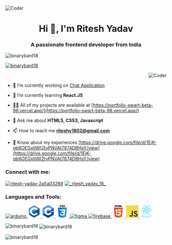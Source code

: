 <img align = "center" alt="Coder" src = "https://user-images.githubusercontent.com/74038190/225813708-98b745f2-7d22-48cf-9150-083f1b00d6c9.gif">
<h1 align="center">Hi 👋, I'm Ritesh Yadav</h1>
<h3 align="center">A passionate frontend developer from India</h3>

<p align="left"> <img src="https://komarev.com/ghpvc/?username=binarybard18&label=Profile%20views&color=0e75b6&style=flat" alt="binarybard18" /> </p>

<p align="left"> <a href="https://github.com/ryo-ma/github-profile-trophy"><img src="https://github-profile-trophy.vercel.app/?username=binarybard18" alt="binarybard18" /></a> </p>

<img align = "right" alt="Coder" src = "https://camo.githubusercontent.com/19db51af5f90f1b152bc0b9078f5fe97053955be5074f03f17019c70345bdcdb/68747470733a2f2f6d69726f2e6d656469756d2e636f6d2f6d61782f313336302f302a37513379765349765f7430696f4a2d5a2e676966">

<p align="left"> <a href="https://twitter.com/" target="blank"><img src="https://img.shields.io/twitter/follow/?logo=twitter&style=for-the-badge" alt="" /></a> </p>

- 🔭 I’m currently working on [Chat Application](https://chat-application-chi-gules.vercel.app/)

- 🌱 I’m currently learning **React.JS**

- 👨‍💻 All of my projects are available at [https://portfolio-swart-beta-98.vercel.app/](https://portfolio-swart-beta-98.vercel.app/)

- 💬 Ask me about **HTML5, CSS3, Javascript**

- 📫 How to reach me **riteshy1802@gmail.com**

- 📄 Know about my experiences [https://drive.google.com/file/d/1EjK-qb6OEGxtlWl2tvPNVAt7874DBHsY/view](https://drive.google.com/file/d/1EjK-qb6OEGxtlWl2tvPNVAt7874DBHsY/view)

<h3 align="left">Connect with me:</h3>
<p align="left">
<a href="https://linkedin.com/in/ritesh-yadav-2a5a03289" target="blank"><img align="center" src="https://raw.githubusercontent.com/rahuldkjain/github-profile-readme-generator/master/src/images/icons/Social/linked-in-alt.svg" alt="ritesh-yadav-2a5a03289" height="30" width="40" /></a>
<a href="https://instagram.com/_ritesh_yadav_18_" target="blank"><img align="center" src="https://raw.githubusercontent.com/rahuldkjain/github-profile-readme-generator/master/src/images/icons/Social/instagram.svg" alt="_ritesh_yadav_18_" height="30" width="40" /></a>
</p>

<h3 align="left">Languages and Tools:</h3>
<p align="left"> <a href="https://www.arduino.cc/" target="_blank" rel="noreferrer"> <img src="https://cdn.worldvectorlogo.com/logos/arduino-1.svg" alt="arduino" width="40" height="40"/> </a> <a href="https://www.cprogramming.com/" target="_blank" rel="noreferrer"> <img src="https://raw.githubusercontent.com/devicons/devicon/master/icons/c/c-original.svg" alt="c" width="40" height="40"/> </a> <a href="https://www.w3schools.com/cpp/" target="_blank" rel="noreferrer"> <img src="https://raw.githubusercontent.com/devicons/devicon/master/icons/cplusplus/cplusplus-original.svg" alt="cplusplus" width="40" height="40"/> </a> <a href="https://www.w3schools.com/css/" target="_blank" rel="noreferrer"> <img src="https://raw.githubusercontent.com/devicons/devicon/master/icons/css3/css3-original-wordmark.svg" alt="css3" width="40" height="40"/> </a> <a href="https://www.figma.com/" target="_blank" rel="noreferrer"> <img src="https://www.vectorlogo.zone/logos/figma/figma-icon.svg" alt="figma" width="40" height="40"/> </a> <a href="https://firebase.google.com/" target="_blank" rel="noreferrer"> <img src="https://www.vectorlogo.zone/logos/firebase/firebase-icon.svg" alt="firebase" width="40" height="40"/> </a> <a href="https://www.w3.org/html/" target="_blank" rel="noreferrer"> <img src="https://raw.githubusercontent.com/devicons/devicon/master/icons/html5/html5-original-wordmark.svg" alt="html5" width="40" height="40"/> </a> <a href="https://developer.mozilla.org/en-US/docs/Web/JavaScript" target="_blank" rel="noreferrer"> <img src="https://raw.githubusercontent.com/devicons/devicon/master/icons/javascript/javascript-original.svg" alt="javascript" width="40" height="40"/> </a> <a href="https://reactjs.org/" target="_blank" rel="noreferrer"> <img src="https://raw.githubusercontent.com/devicons/devicon/master/icons/react/react-original-wordmark.svg" alt="react" width="40" height="40"/> </a> </p>

<p><img align="left" src="https://github-readme-stats.vercel.app/api/top-langs?username=binarybard18&show_icons=true&locale=en&layout=compact" alt="binarybard18" /></p>

<p>&nbsp;<img align="center" src="https://github-readme-stats.vercel.app/api?username=binarybard18&show_icons=true&locale=en" alt="binarybard18" /></p>

<p><img align="center" src="https://github-readme-streak-stats.herokuapp.com/?user=binarybard18&" alt="binarybard18" /></p>
